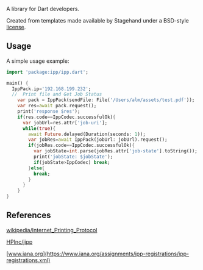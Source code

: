 A library for Dart developers.

Created from templates made available by Stagehand under a BSD-style
[license](https://github.com/almpazel/ipp/blob/master/LICENSE).

## Usage

A simple usage example:

```dart
import 'package:ipp/ipp.dart';

main() {
  IppPack.ip='192.168.199.232';
  //  Print file and Get Job Status
    var pack = IppPack(sendFile: File('/Users/alm/assets/test.pdf'));
    var res=await pack.request();
    print('response $res');
    if(res.code==IppCodec.successfulOk){
      var jobUrl=res.attr['job-uri'];
      while(true){
        await Future.delayed(Duration(seconds: 1));
        var jobRes=await IppPack(jobUrl: jobUrl).request();
        if(jobRes.code==IppCodec.successfulOk){
          var jobState=int.parse(jobRes.attr['job-state'].toString());
          print('jobState: $jobState');
          if(jobState>IppCodec) break;
        }else{
          break;
        }
      }
    }
}
```

## References

[wikipedia/Internet_Printing_Protocol](https://en.wikipedia.org/wiki/Internet_Printing_Protocol) 

[HPInc/jipp](https://github.com/HPInc/jipp)

[www.iana.org](https://www.iana.org/assignments/ipp-registrations/ipp-registrations.xml)
